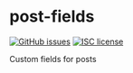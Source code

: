 # post-fields
[![GitHub issues](https://img.shields.io/github/issues/live627/post-fields.svg)](https://github.com/live627/post-fields/issues)
[![ISC license](http://img.shields.io/badge/license-ISC-blue.svg)](http://opensource.org/licenses/ISC)

Custom fields for posts
